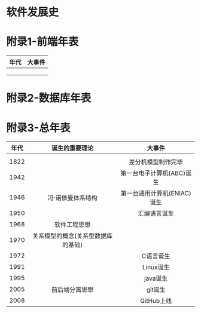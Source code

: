 # 软件发展史





# 附录1-前端年表

| 年代 | 大事件 |
| ---- | ------ |
|      |        |
|      |        |
|      |        |



# 附录2-数据库年表

# 附录3-总年表

| 年代 | 诞生的重要理论 |              大事件               |
| :--: | :---------------: | :-------------------------------: |
|  |  |  |
| 1822 |                   |          差分机模型制作完毕       |
| 1942 |                   |     第一台电子计算机(ABC)诞生     |
| 1946 | 冯·诺依曼体系结构 | 第一台通用计算机(ENIAC)诞生 |
| 1950 |  | 汇编语言诞生 |
| 1968 | 软件工程思想 |  |
| 1970 | 关系模型的概念(关系型数据库的基础) |  |
| 1972 |                   | C语言诞生 |
| 1991 | | Linux诞生 |
| 1995 | | java诞生 |
| 2005 | 前后端分离思想 | git诞生 |
| 2008 |  | GitHub上线 |

